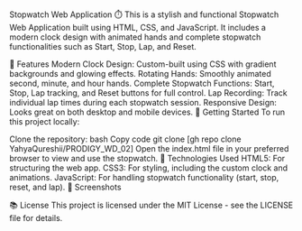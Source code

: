 Stopwatch Web Application ⏱️
This is a stylish and functional Stopwatch Web Application built using HTML, CSS, and JavaScript. It includes a modern clock design with animated hands and complete stopwatch functionalities such as Start, Stop, Lap, and Reset.

📝 Features
Modern Clock Design: Custom-built using CSS with gradient backgrounds and glowing effects.
Rotating Hands: Smoothly animated second, minute, and hour hands.
Complete Stopwatch Functions: Start, Stop, Lap tracking, and Reset buttons for full control.
Lap Recording: Track individual lap times during each stopwatch session.
Responsive Design: Looks great on both desktop and mobile devices.
🚀 Getting Started
To run this project locally:

Clone the repository:
bash
Copy code
git clone [gh repo clone YahyaQureshii/PRODIGY_WD_02]
Open the index.html file in your preferred browser to view and use the stopwatch.
🔧 Technologies Used
HTML5: For structuring the web app.
CSS3: For styling, including the custom clock and animations.
JavaScript: For handling stopwatch functionality (start, stop, reset, and lap).
🎨 Screenshots

📚 License
This project is licensed under the MIT License - see the LICENSE file for details.
